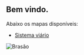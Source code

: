 ## Bem vindo.

Abaixo os mapas disponíveis:

- [Sistema viário](https://jaceguay.github.io/sigi/sistemaviario.html)

![Brasão]()
